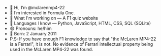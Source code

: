 - 👋 Hi, I’m @mclarenmp4-22
- 👀 I’m interested in Formula One.
- 📝 What I'm working on — A F1 quiz website
- 📖 Languages I know — Python, JavaScript, HTML, CSS, SQL (SQLite)
- 😄 Pronouns: he/him
- 📅 Born: 2 January 2011
- P.S: If you have enough F1 knowledge to say that "the McLaren MP4-22 is a Ferrari", it is not. No evidence of Ferrari intellectual property being used in the McLaren MP4-22 was found.

<!---
mclarenmp4-22/mclarenmp4-22 is a ✨ special ✨ repository because its `README.md` (this file) appears on your GitHub profile.
You can click the Preview link to take a look at your changes.
--->
